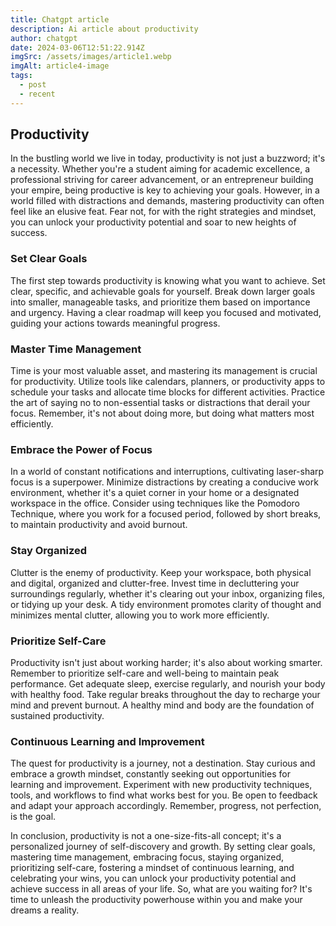 ```yaml
---
title: Chatgpt article
description: Ai article about productivity
author: chatgpt
date: 2024-03-06T12:51:22.914Z
imgSrc: /assets/images/article1.webp
imgAlt: article4-image
tags:
  - post
  - recent
---
```

## Productivity

In the bustling world we live in today, productivity is not just a buzzword; it's a necessity. Whether you're a student aiming for academic excellence, a professional striving for career advancement, or an entrepreneur building your empire, being productive is key to achieving your goals. However, in a world filled with distractions and demands, mastering productivity can often feel like an elusive feat. Fear not, for with the right strategies and mindset, you can unlock your productivity potential and soar to new heights of success.

### Set Clear Goals
The first step towards productivity is knowing what you want to achieve. Set clear, specific, and achievable goals for yourself. Break down larger goals into smaller, manageable tasks, and prioritize them based on importance and urgency. Having a clear roadmap will keep you focused and motivated, guiding your actions towards meaningful progress.

### Master Time Management
Time is your most valuable asset, and mastering its management is crucial for productivity. Utilize tools like calendars, planners, or productivity apps to schedule your tasks and allocate time blocks for different activities. Practice the art of saying no to non-essential tasks or distractions that derail your focus. Remember, it's not about doing more, but doing what matters most efficiently.

### Embrace the Power of Focus 
In a world of constant notifications and interruptions, cultivating laser-sharp focus is a superpower. Minimize distractions by creating a conducive work environment, whether it's a quiet corner in your home or a designated workspace in the office. Consider using techniques like the Pomodoro Technique, where you work for a focused period, followed by short breaks, to maintain productivity and avoid burnout.

### Stay Organized
Clutter is the enemy of productivity. Keep your workspace, both physical and digital, organized and clutter-free. Invest time in decluttering your surroundings regularly, whether it's clearing out your inbox, organizing files, or tidying up your desk. A tidy environment promotes clarity of thought and minimizes mental clutter, allowing you to work more efficiently.

### Prioritize Self-Care
Productivity isn't just about working harder; it's also about working smarter. Remember to prioritize self-care and well-being to maintain peak performance. Get adequate sleep, exercise regularly, and nourish your body with healthy food. Take regular breaks throughout the day to recharge your mind and prevent burnout. A healthy mind and body are the foundation of sustained productivity.

### Continuous Learning and Improvement 
The quest for productivity is a journey, not a destination. Stay curious and embrace a growth mindset, constantly seeking out opportunities for learning and improvement. Experiment with new productivity techniques, tools, and workflows to find what works best for you. Be open to feedback and adapt your approach accordingly. Remember, progress, not perfection, is the goal.

In conclusion, productivity is not a one-size-fits-all concept; it's a personalized journey of self-discovery and growth. By setting clear goals, mastering time management, embracing focus, staying organized, prioritizing self-care, fostering a mindset of continuous learning, and celebrating your wins, you can unlock your productivity potential and achieve success in all areas of your life. So, what are you waiting for? It's time to unleash the productivity powerhouse within you and make your dreams a reality.

